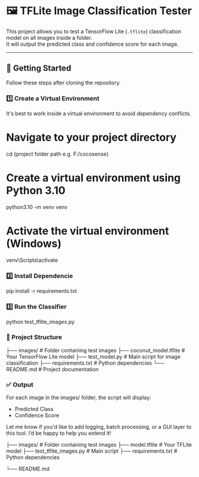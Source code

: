 # 🖼️ TFLite Image Classification Tester

This project allows you to test a TensorFlow Lite (`.tflite`) classification model on all images inside a folder.  
It will output the predicted class and confidence score for each image.

---

## 🚀 Getting Started

Follow these steps after cloning the repository.

### 1️⃣ Create a Virtual Environment
It's best to work inside a virtual environment to avoid dependency conflicts.

# Navigate to your project directory
cd {project folder path e.g. F:/cocosense}

# Create a virtual environment using Python 3.10
python3.10 -m venv venv

# Activate the virtual environment (Windows)
venv\Scripts\activate

### 2️⃣ Install Dependencie
pip install -r requirements.txt

### 3️⃣ Run the Classifier

python test_tflite_images.py



### 📁 Project Structure
├── images/                 # Folder containing test images
├── coconut_model.tflite            # Your TensorFlow Lite model
├── test_model.py   # Main script for image classification
├── requirements.txt        # Python dependencies
└── README.md               # Project documentation



### ✅ Output
For each image in the images/ folder, the script will display:
- Predicted Class
- Confidence Score

Let me know if you'd like to add logging, batch processing, or a GUI layer to this tool. I’d be happy to help you extend it!



├── images/                 # Folder containing test images
├── model.tflite            # Your TFLite model
├── test_tflite_images.py   # Main script
├── requirements.txt        # Python dependencies

└── README.md    


